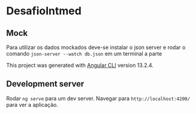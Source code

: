 # DesafioIntmed

## Mock
Para utilizar os dados mockados deve-se instalar o json server e rodar o comando `json-server --watch db.json` em um terminal a parte

This project was generated with [Angular CLI](https://github.com/angular/angular-cli) version 13.2.4.

## Development server

Rodar `ng serve` para um dev server. Navegar para `http://localhost:4200/` para ver a aplicação.
